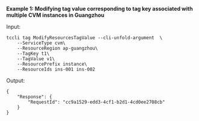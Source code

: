**Example 1: Modifying tag value corresponding to tag key associated with multiple CVM instances in Guangzhou**



Input: 

```
tccli tag ModifyResourcesTagValue --cli-unfold-argument  \
    --ServiceType cvm\
    --ResourceRegion ap-guangzhou\
    --TagKey t1\
    --TagValue v1\
    --ResourcePrefix instance\
    --ResourceIds ins-001 ins-002
```

Output: 
```
{
    "Response": {
        "RequestId": "cc9a1529-edd3-4cf1-b2d1-4cd0ee2708cb"
    }
}
```

